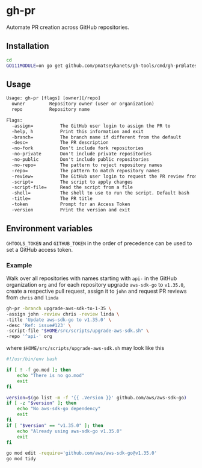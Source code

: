 # gh-pr

Automate PR creation across GitHub repositories.

## Installation

```sh
cd
GO111MODULE=on go get github.com/pmatseykanets/gh-tools/cmd/gh-pr@latest
```

## Usage

```txt
Usage: gh-pr [flags] [owner][/repo]
  owner         Repository owner (user or organization)
  repo          Repository name

Flags:
  -assign=          The GitHub user login to assign the PR to
  -help, h          Print this information and exit
  -branch=          The branch name if different from the default
  -desc=            The PR description
  -no-fork          Don't include fork repositories
  -no-private       Don't include private repositories
  -no-public        Don't include public repositories
  -no-repo=         The pattern to reject repository names
  -repo=            The pattern to match repository names
  -review=          The GitHub user login to request the PR review from
  -script=          The script to apply changes
  -script-file=     Read the script from a file
  -shell=           The shell to use to run the script. Default bash
  -title=           The PR title
  -token            Prompt for an Access Token
  -version          Print the version and exit
```

## Environment variables

`GHTOOLS_TOKEN` and `GITHUB_TOKEN` in the order of precedence can be used to set a GitHub access token.

### Example

Walk over all repositories with names starting with `api-` in the GitHub organization `org` and for each repository upgrade `aws-sdk-go` to `v1.35.0`, create a respective pull request, assign it to `john` and request PR reviews from `chris` and `linda`

```sh
gh-pr -branch upgrade-aws-sdk-to-1-35 \
-assign john -review chris -review linda \
-title 'Update aws-sdk-go to v1.35.0' \
-desc 'Ref: issue#123' \
-script-file "$HOME/src/scripts/upgrade-aws-sdk.sh" \
-repo '^api-' org
```

where `$HOME/src/scripts/upgrade-aws-sdk.sh` may look like this

```sh
#!/usr/bin/env bash

if [ ! -f go.mod ]; then
    echo "There is no go.mod"
    exit
fi

version=$(go list -m -f '{{ .Version }}' github.com/aws/aws-sdk-go)
if [ -z "$version" ]; then
    echo "No aws-sdk-go dependency"
    exit
fi
if [ "$version" == "v1.35.0" ]; then
    echo "Already using aws-sdk-go v1.35.0"
    exit
fi

go mod edit -require='github.com/aws/aws-sdk-go@v1.35.0'
go mod tidy
```
